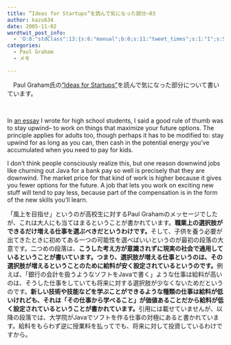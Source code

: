 ```yaml
---
title: ”Ideas for Startups”を読んで気になった部分–03
author: kazu634
date: 2005-11-02
wordtwit_post_info:
  - 'O:8:"stdClass":13:{s:6:"manual";b:0;s:11:"tweet_times";s:1:"1";s:5:"delay";s:1:"0";s:7:"enabled";s:1:"1";s:10:"separation";i:60;s:7:"version";s:3:"3.7";s:14:"tweet_template";b:0;s:6:"status";i:2;s:6:"result";a:0:{}s:13:"tweet_counter";i:2;s:13:"tweet_log_ids";a:1:{i:0;i:2131;}s:9:"hash_tags";a:0:{}s:8:"accounts";a:1:{i:0;s:7:"kazu634";}}'
categories:
  - Paul Graham
  - メモ

---
```

<div class="section">
<p>
    　Paul Graham氏の<a href="http://www.paulgraham.com/ideas.html" onclick="__gaTracker('send', 'event', 'outbound-article', 'http://www.paulgraham.com/ideas.html', '&#8220;Ideas for Startups&#8221;');" target="blank">&#8220;Ideas for Startups&#8221;</a>を読んで気になった部分について書いています。
</p>
  
<p>
    &nbsp;
</p>
  
<p>
    In <a href="http://www.shiro.dreamhost.com/scheme/trans/hs-j.html" onclick="__gaTracker('send', 'event', 'outbound-article', 'http://www.shiro.dreamhost.com/scheme/trans/hs-j.html', 'an essay');" target="blank">an essay</a> I wrote for high school students, I said a good rule of thumb was to stay upwind&#8211; to work on things that maximize your future options. The principle applies for adults too, though perhaps it has to be modified to: stay upwind for as long as you can, then cash in the potential energy you&#8217;ve accumulated when you need to pay for kids.
</p>
  
<p>
    I don&#8217;t think people consciously realize this, but one reason downwind jobs like churning out Java for a bank pay so well is precisely that they are downwind. The market price for that kind of work is higher because it gives you fewer options for the future. A job that lets you work on exciting new stuff will tend to pay less, because part of the compensation is in the form of the new skills you&#8217;ll learn.
</p>
  
<p>
    「風上を目指せ」というのが高校生に対するPaul Grahamのメッセージでしたが、これは大人にも当てはまるということが書かれています。<b>職業上の選択肢ができるだけ増える仕事を選ぶべきだというわけです。</b>そして、子供を養う必要が出てきたときに初めてある一つの可能性を選べばいいというのが最初の段落の大意です。二つめの段落は、<b>こうした考え方が意識されずに現実の社会で通用しているということが書いています。つまり、選択肢が増える仕事というのは、その選択肢が増えるということのために給料が安く設定されているというのです。</b>例えば、「銀行の会計を扱うようなソフトをJavaで書く」ような仕事は給料が高いのは、そうした仕事をしていても将来に対する選択肢が少なくないためだというのです。<b>新しい技術や技能などを学ぶことができるような種類の仕事は給料が低いけれども、それは「その仕事から学べること」が価値あることだから給料が低く設定されているということが書かれています。</b>引用には載せていませんが、以降の段落では、大学院がJavaでソフトを作る仕事の対極にあると書かれています。給料をもらわず逆に授業料を払ってでも、将来に対して投資しているわけですから。
</p>
</div>
